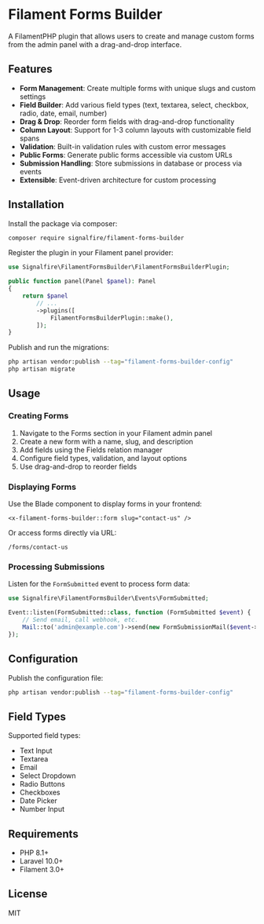 # Filament Forms Builder

A FilamentPHP plugin that allows users to create and manage custom forms from the admin panel with a drag-and-drop interface.

## Features

- **Form Management**: Create multiple forms with unique slugs and custom settings
- **Field Builder**: Add various field types (text, textarea, select, checkbox, radio, date, email, number)
- **Drag & Drop**: Reorder form fields with drag-and-drop functionality
- **Column Layout**: Support for 1-3 column layouts with customizable field spans
- **Validation**: Built-in validation rules with custom error messages
- **Public Forms**: Generate public forms accessible via custom URLs
- **Submission Handling**: Store submissions in database or process via events
- **Extensible**: Event-driven architecture for custom processing

## Installation

Install the package via composer:

```bash
composer require signalfire/filament-forms-builder
```

Register the plugin in your Filament panel provider:

```php
use Signalfire\FilamentFormsBuilder\FilamentFormsBuilderPlugin;

public function panel(Panel $panel): Panel
{
    return $panel
        // ...
        ->plugins([
            FilamentFormsBuilderPlugin::make(),
        ]);
}
```

Publish and run the migrations:

```bash
php artisan vendor:publish --tag="filament-forms-builder-config"
php artisan migrate
```

## Usage

### Creating Forms

1. Navigate to the Forms section in your Filament admin panel
2. Create a new form with a name, slug, and description
3. Add fields using the Fields relation manager
4. Configure field types, validation, and layout options
5. Use drag-and-drop to reorder fields

### Displaying Forms

Use the Blade component to display forms in your frontend:

```blade
<x-filament-forms-builder::form slug="contact-us" />
```

Or access forms directly via URL:
```
/forms/contact-us
```

### Processing Submissions

Listen for the `FormSubmitted` event to process form data:

```php
use Signalfire\FilamentFormsBuilder\Events\FormSubmitted;

Event::listen(FormSubmitted::class, function (FormSubmitted $event) {
    // Send email, call webhook, etc.
    Mail::to('admin@example.com')->send(new FormSubmissionMail($event->data));
});
```

## Configuration

Publish the configuration file:

```bash
php artisan vendor:publish --tag="filament-forms-builder-config"
```

## Field Types

Supported field types:
- Text Input
- Textarea
- Email
- Select Dropdown
- Radio Buttons
- Checkboxes
- Date Picker
- Number Input

## Requirements

- PHP 8.1+
- Laravel 10.0+
- Filament 3.0+

## License

MIT